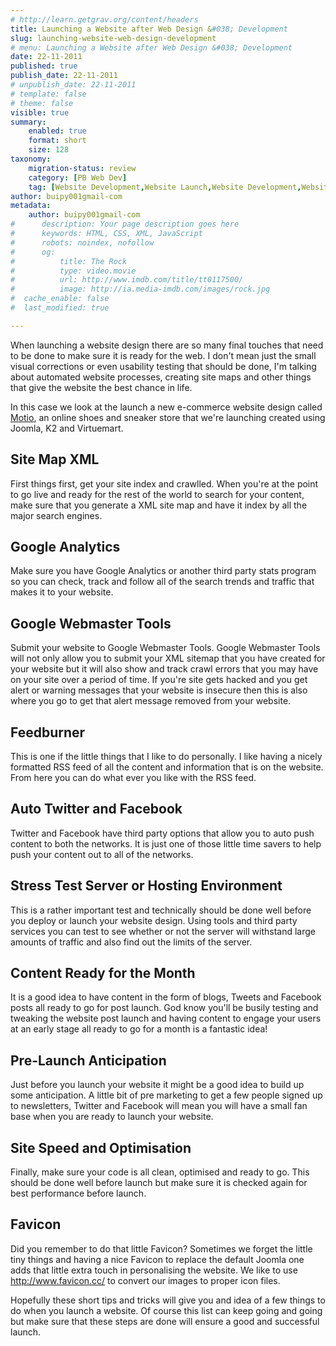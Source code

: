 ```yaml
---
# http://learn.getgrav.org/content/headers
title: Launching a Website after Web Design &#038; Development
slug: launching-website-web-design-development
# menu: Launching a Website after Web Design &#038; Development
date: 22-11-2011
published: true
publish_date: 22-11-2011
# unpublish_date: 22-11-2011
# template: false
# theme: false
visible: true
summary:
    enabled: true
    format: short
    size: 128
taxonomy:
    migration-status: review
    category: [PB Web Dev]
    tag: [Website Development,Website Launch,Website Development,Website Launch]
author: buipy001gmail-com
metadata:
    author: buipy001gmail-com
#      description: Your page description goes here
#      keywords: HTML, CSS, XML, JavaScript
#      robots: noindex, nofollow
#      og:
#          title: The Rock
#          type: video.movie
#          url: http://www.imdb.com/title/tt0117500/
#          image: http://ia.media-imdb.com/images/rock.jpg
#  cache_enable: false
#  last_modified: true

---
```


When launching a website design there are so many final touches that need to be done to make sure it is ready for the web. I don't mean just the small visual corrections or even usability testing that should be done, I'm talking about automated website processes, creating site maps and other things that give the website the best chance in life.

In this case we look at the launch a new e-commerce website design called [Motio](http://www.motio.com.au "Sydney sneakers and running shoes"), an online shoes and sneaker store that we're launching created using Joomla, K2 and Virtuemart.

## Site Map XML

First things first, get your site index and crawlled. When you're at the point to go live and ready for the rest of the world to search for your content, make sure that you generate a XML site map and have it index by all the major search engines.

## Google Analytics

Make sure you have Google Analytics or another third party stats program so you can check, track and follow all of the search trends and traffic that makes it to your website.

## Google Webmaster Tools

Submit your website to Google Webmaster Tools. Google Webmaster Tools will not only allow you to submit your XML sitemap that you have created for your website but it will also show and track crawl errors that you may have on your site over a period of time. If you're site gets hacked and you get alert or warning messages that your website is insecure then this is also where you go to get that alert message removed from your website.

## Feedburner

This is one if the little things that I like to do personally. I like having a nicely formatted RSS feed of all the content and information that is on the website. From here you can do what ever you like with the RSS feed.

## Auto Twitter and Facebook

Twitter and Facebook have third party options that allow you to auto push content to both the networks. It is just one of those little time savers to help push your content out to all of the networks.

## Stress Test Server or Hosting Environment

This is a rather important test and technically should be done well before you deploy or launch your website design. Using tools and third party services you can test to see whether or not the server will withstand large amounts of traffic and also find out the limits of the server.

## Content Ready for the Month

It is a good idea to have content in the form of blogs, Tweets and Facebook posts all ready to go for post launch. God know you'll be busily testing and tweaking the website post launch and having content to engage your users at an early stage all ready to go for a month is a fantastic idea!

## Pre-Launch Anticipation

Just before you launch your website it might be a good idea to build up some anticipation. A little bit of pre marketing to get a few people signed up to newsletters, Twitter and Facebook will mean you will have a small fan base when you are ready to launch your website.

## Site Speed and Optimisation

Finally, make sure your code is all clean, optimised and ready to go. This should be done well before launch but make sure it is checked again for best performance before launch.

## Favicon

Did you remember to do that little Favicon? Sometimes we forget the little tiny things and having a nice Favicon to replace the default Joomla one adds that little extra touch in personalising the website. We like to use http://www.favicon.cc/ to convert our images to proper icon files.

Hopefully these short tips and tricks will give you and idea of a few things to do when you launch a website. Of course this list can keep going and going but make sure that these steps are done will ensure a good and successful launch.